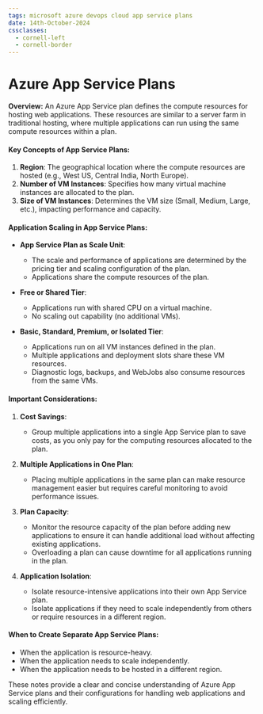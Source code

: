 ```yaml
---
tags: microsoft azure devops cloud app service plans
date: 14th-October-2024
cssclasses:
  - cornell-left
  - cornell-border
---
```


# Azure App Service Plans

**Overview:** An Azure App Service plan defines the compute resources for hosting web applications. These resources are similar to a server farm in traditional hosting, where multiple applications can run using the same compute resources within a plan.

#### Key Concepts of App Service Plans:

1. **Region**: The geographical location where the compute resources are hosted (e.g., West US, Central India, North Europe).
2. **Number of VM Instances**: Specifies how many virtual machine instances are allocated to the plan.
3. **Size of VM Instances**: Determines the VM size (Small, Medium, Large, etc.), impacting performance and capacity.

#### Application Scaling in App Service Plans:

- **App Service Plan as Scale Unit**:
    
    - The scale and performance of applications are determined by the pricing tier and scaling configuration of the plan.
    - Applications share the compute resources of the plan.
- **Free or Shared Tier**:
    
    - Applications run with shared CPU on a virtual machine.
    - No scaling out capability (no additional VMs).
- **Basic, Standard, Premium, or Isolated Tier**:
    
    - Applications run on all VM instances defined in the plan.
    - Multiple applications and deployment slots share these VM resources.
    - Diagnostic logs, backups, and WebJobs also consume resources from the same VMs.

#### Important Considerations:

1. **Cost Savings**:
    
    - Group multiple applications into a single App Service plan to save costs, as you only pay for the computing resources allocated to the plan.
2. **Multiple Applications in One Plan**:
    
    - Placing multiple applications in the same plan can make resource management easier but requires careful monitoring to avoid performance issues.
3. **Plan Capacity**:
    
    - Monitor the resource capacity of the plan before adding new applications to ensure it can handle additional load without affecting existing applications.
    - Overloading a plan can cause downtime for all applications running in the plan.
4. **Application Isolation**:
    
    - Isolate resource-intensive applications into their own App Service plan.
    - Isolate applications if they need to scale independently from others or require resources in a different region.

#### When to Create Separate App Service Plans:

- When the application is resource-heavy.
- When the application needs to scale independently.
- When the application needs to be hosted in a different region.

These notes provide a clear and concise understanding of Azure App Service plans and their configurations for handling web applications and scaling efficiently.